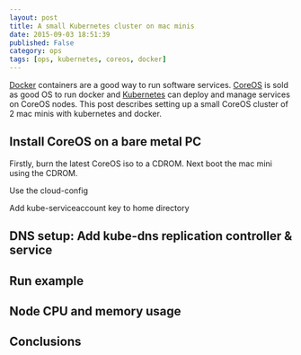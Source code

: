 ```yaml
---
layout: post
title: A small Kubernetes cluster on mac minis
date: 2015-09-03 18:51:39
published: False
category: ops
tags: [ops, kubernetes, coreos, docker]
---
```

[Docker](http://www.docker.com) containers are a good way to run software services.
[CoreOS](http://www.coreos.com) is sold as good OS to run docker and [Kubernetes](http://www.kubernetes.com) 
can deploy and manage services on CoreOS nodes.
This post describes setting up a small CoreOS cluster of 2 mac minis with kubernetes and docker.

## Install CoreOS on a bare metal PC

Firstly, burn the latest CoreOS iso to a CDROM. Next boot the mac mini using the CDROM.

Use the cloud-config

Add kube-serviceaccount key to home directory

## DNS setup: Add kube-dns replication controller & service 


## Run example

## Node CPU and memory usage

## Conclusions





